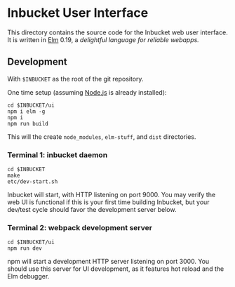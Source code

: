# Inbucket User Interface

This directory contains the source code for the Inbucket web user interface.
It is written in [Elm] 0.19, a *delightful language for reliable webapps.*

## Development

With `$INBUCKET` as the root of the git repository.

One time setup (assuming [Node.js] is already installed):

```
cd $INBUCKET/ui
npm i elm -g
npm i
npm run build
```

This will the create `node_modules`, `elm-stuff`, and `dist` directories.

### Terminal 1: inbucket daemon

```
cd $INBUCKET
make
etc/dev-start.sh
```

Inbucket will start, with HTTP listening on port 9000.  You may verify the web
UI is functional if this is your first time building Inbucket, but your dev/test
cycle should favor the development server below.

### Terminal 2: webpack development server

```
cd $INBUCKET/ui
npm run dev
```

npm will start a development HTTP server listening on port 3000.  You should use
this server for UI development, as it features hot reload and the Elm debugger.

[Elm]:            https://elm-lang.org
[Node.js]:        https://nodejs.org
